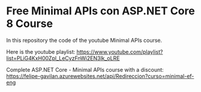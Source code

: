 # Free Minimal APIs con ASP.NET Core 8 Course

In this repository the code of the youtube Minimal APIs course.

Here is the youtube playlist: https://www.youtube.com/playlist?list=PLiG4KxH00Zpl_LeCyzFnWi2EN3lk_oLRE

Complete ASP.NET Core - Minimal APIs course with a discount: https://felipe-gavilan.azurewebsites.net/api/Redireccion?curso=minimal-ef-eng
